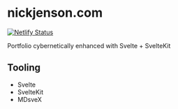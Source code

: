 # nickjenson.com

[![Netlify Status](https://api.netlify.com/api/v1/badges/02aab878-0b13-48f3-afe6-a4ca740163a0/deploy-status)](https://app.netlify.com/sites/infallible-minsky-a4db0b/deploys)

Portfolio cybernetically enhanced with Svelte + SvelteKit

## Tooling

- Svelte
- SvelteKit
- MDsveX

